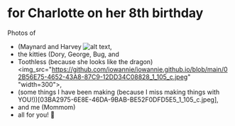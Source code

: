 # for Charlotte on her 8th birthday

Photos of 
- (Maynard and Harvey ![alt text](github.com/iowannie/iowannie.github.io/photos/19E6DE50-7852-496D-AD20-10550D0066F2_1_105_c.jpeg), 
- the kitties (Dory, George, Bug, and
- Toothless (because she looks like the dragon)
  <img_src="https://github.com/iowannie/iowannie.github.io/blob/main/02B56E75-4652-43A8-87C9-12DD34C08828_1_105_c.jpeg" "width=300">, 
- (some things I have been making (because I miss making things with YOU!))[03BA2975-6E8E-46DA-9BAB-BE52F0DFD5E5_1_105_c.jpeg], 
- and me (Mommom)
- all for you! 💝
